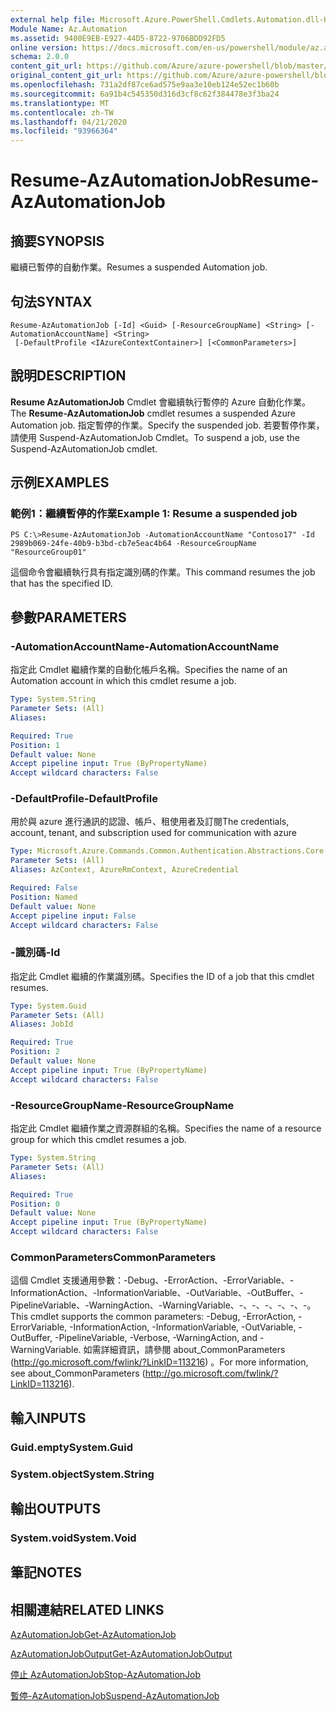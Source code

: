 ```yaml
---
external help file: Microsoft.Azure.PowerShell.Cmdlets.Automation.dll-Help.xml
Module Name: Az.Automation
ms.assetid: 9400E9EB-E927-44D5-8722-9706BDD92FD5
online version: https://docs.microsoft.com/en-us/powershell/module/az.automation/resume-azautomationjob
schema: 2.0.0
content_git_url: https://github.com/Azure/azure-powershell/blob/master/src/Automation/Automation/help/Resume-AzAutomationJob.md
original_content_git_url: https://github.com/Azure/azure-powershell/blob/master/src/Automation/Automation/help/Resume-AzAutomationJob.md
ms.openlocfilehash: 731a2df87ce6ad575e9aa3e10eb124e52ec1b60b
ms.sourcegitcommit: 6a91b4c545350d316d3cf8c62f384478e3f3ba24
ms.translationtype: MT
ms.contentlocale: zh-TW
ms.lasthandoff: 04/21/2020
ms.locfileid: "93966364"
---
```

# <span data-ttu-id="ae712-101">Resume-AzAutomationJob</span><span class="sxs-lookup"><span data-stu-id="ae712-101">Resume-AzAutomationJob</span></span>

## <span data-ttu-id="ae712-102">摘要</span><span class="sxs-lookup"><span data-stu-id="ae712-102">SYNOPSIS</span></span>
<span data-ttu-id="ae712-103">繼續已暫停的自動作業。</span><span class="sxs-lookup"><span data-stu-id="ae712-103">Resumes a suspended Automation job.</span></span>

## <span data-ttu-id="ae712-104">句法</span><span class="sxs-lookup"><span data-stu-id="ae712-104">SYNTAX</span></span>

```
Resume-AzAutomationJob [-Id] <Guid> [-ResourceGroupName] <String> [-AutomationAccountName] <String>
 [-DefaultProfile <IAzureContextContainer>] [<CommonParameters>]
```

## <span data-ttu-id="ae712-105">說明</span><span class="sxs-lookup"><span data-stu-id="ae712-105">DESCRIPTION</span></span>
<span data-ttu-id="ae712-106">**Resume AzAutomationJob** Cmdlet 會繼續執行暫停的 Azure 自動化作業。</span><span class="sxs-lookup"><span data-stu-id="ae712-106">The **Resume-AzAutomationJob** cmdlet resumes a suspended Azure Automation job.</span></span>
<span data-ttu-id="ae712-107">指定暫停的作業。</span><span class="sxs-lookup"><span data-stu-id="ae712-107">Specify the suspended job.</span></span>
<span data-ttu-id="ae712-108">若要暫停作業，請使用 Suspend-AzAutomationJob Cmdlet。</span><span class="sxs-lookup"><span data-stu-id="ae712-108">To suspend a job, use the Suspend-AzAutomationJob cmdlet.</span></span>

## <span data-ttu-id="ae712-109">示例</span><span class="sxs-lookup"><span data-stu-id="ae712-109">EXAMPLES</span></span>

### <span data-ttu-id="ae712-110">範例1：繼續暫停的作業</span><span class="sxs-lookup"><span data-stu-id="ae712-110">Example 1: Resume a suspended job</span></span>
```
PS C:\>Resume-AzAutomationJob -AutomationAccountName "Contoso17" -Id 2989b069-24fe-40b9-b3bd-cb7e5eac4b64 -ResourceGroupName "ResourceGroup01"
```

<span data-ttu-id="ae712-111">這個命令會繼續執行具有指定識別碼的作業。</span><span class="sxs-lookup"><span data-stu-id="ae712-111">This command resumes the job that has the specified ID.</span></span>

## <span data-ttu-id="ae712-112">參數</span><span class="sxs-lookup"><span data-stu-id="ae712-112">PARAMETERS</span></span>

### <span data-ttu-id="ae712-113">-AutomationAccountName</span><span class="sxs-lookup"><span data-stu-id="ae712-113">-AutomationAccountName</span></span>
<span data-ttu-id="ae712-114">指定此 Cmdlet 繼續作業的自動化帳戶名稱。</span><span class="sxs-lookup"><span data-stu-id="ae712-114">Specifies the name of an Automation account in which this cmdlet resume a job.</span></span>

```yaml
Type: System.String
Parameter Sets: (All)
Aliases:

Required: True
Position: 1
Default value: None
Accept pipeline input: True (ByPropertyName)
Accept wildcard characters: False
```

### <span data-ttu-id="ae712-115">-DefaultProfile</span><span class="sxs-lookup"><span data-stu-id="ae712-115">-DefaultProfile</span></span>
<span data-ttu-id="ae712-116">用於與 azure 進行通訊的認證、帳戶、租使用者及訂閱</span><span class="sxs-lookup"><span data-stu-id="ae712-116">The credentials, account, tenant, and subscription used for communication with azure</span></span>

```yaml
Type: Microsoft.Azure.Commands.Common.Authentication.Abstractions.Core.IAzureContextContainer
Parameter Sets: (All)
Aliases: AzContext, AzureRmContext, AzureCredential

Required: False
Position: Named
Default value: None
Accept pipeline input: False
Accept wildcard characters: False
```

### <span data-ttu-id="ae712-117">-識別碼</span><span class="sxs-lookup"><span data-stu-id="ae712-117">-Id</span></span>
<span data-ttu-id="ae712-118">指定此 Cmdlet 繼續的作業識別碼。</span><span class="sxs-lookup"><span data-stu-id="ae712-118">Specifies the ID of a job that this cmdlet resumes.</span></span>

```yaml
Type: System.Guid
Parameter Sets: (All)
Aliases: JobId

Required: True
Position: 2
Default value: None
Accept pipeline input: True (ByPropertyName)
Accept wildcard characters: False
```

### <span data-ttu-id="ae712-119">-ResourceGroupName</span><span class="sxs-lookup"><span data-stu-id="ae712-119">-ResourceGroupName</span></span>
<span data-ttu-id="ae712-120">指定此 Cmdlet 繼續作業之資源群組的名稱。</span><span class="sxs-lookup"><span data-stu-id="ae712-120">Specifies the name of a resource group for which this cmdlet resumes a job.</span></span>

```yaml
Type: System.String
Parameter Sets: (All)
Aliases:

Required: True
Position: 0
Default value: None
Accept pipeline input: True (ByPropertyName)
Accept wildcard characters: False
```

### <span data-ttu-id="ae712-121">CommonParameters</span><span class="sxs-lookup"><span data-stu-id="ae712-121">CommonParameters</span></span>
<span data-ttu-id="ae712-122">這個 Cmdlet 支援通用參數：-Debug、-ErrorAction、-ErrorVariable、-InformationAction、-InformationVariable、-OutVariable、-OutBuffer、-PipelineVariable、-WarningAction、-WarningVariable、-、-、-、-、-、-。</span><span class="sxs-lookup"><span data-stu-id="ae712-122">This cmdlet supports the common parameters: -Debug, -ErrorAction, -ErrorVariable, -InformationAction, -InformationVariable, -OutVariable, -OutBuffer, -PipelineVariable, -Verbose, -WarningAction, and -WarningVariable.</span></span> <span data-ttu-id="ae712-123">如需詳細資訊，請參閱 about_CommonParameters (http://go.microsoft.com/fwlink/?LinkID=113216) 。</span><span class="sxs-lookup"><span data-stu-id="ae712-123">For more information, see about_CommonParameters (http://go.microsoft.com/fwlink/?LinkID=113216).</span></span>

## <span data-ttu-id="ae712-124">輸入</span><span class="sxs-lookup"><span data-stu-id="ae712-124">INPUTS</span></span>

### <span data-ttu-id="ae712-125">Guid.empty</span><span class="sxs-lookup"><span data-stu-id="ae712-125">System.Guid</span></span>

### <span data-ttu-id="ae712-126">System.object</span><span class="sxs-lookup"><span data-stu-id="ae712-126">System.String</span></span>

## <span data-ttu-id="ae712-127">輸出</span><span class="sxs-lookup"><span data-stu-id="ae712-127">OUTPUTS</span></span>

### <span data-ttu-id="ae712-128">System.void</span><span class="sxs-lookup"><span data-stu-id="ae712-128">System.Void</span></span>

## <span data-ttu-id="ae712-129">筆記</span><span class="sxs-lookup"><span data-stu-id="ae712-129">NOTES</span></span>

## <span data-ttu-id="ae712-130">相關連結</span><span class="sxs-lookup"><span data-stu-id="ae712-130">RELATED LINKS</span></span>

[<span data-ttu-id="ae712-131">AzAutomationJob</span><span class="sxs-lookup"><span data-stu-id="ae712-131">Get-AzAutomationJob</span></span>](./Get-AzAutomationJob.md)

[<span data-ttu-id="ae712-132">AzAutomationJobOutput</span><span class="sxs-lookup"><span data-stu-id="ae712-132">Get-AzAutomationJobOutput</span></span>](./Get-AzAutomationJobOutput.md)

[<span data-ttu-id="ae712-133">停止 AzAutomationJob</span><span class="sxs-lookup"><span data-stu-id="ae712-133">Stop-AzAutomationJob</span></span>](./Stop-AzAutomationJob.md)

[<span data-ttu-id="ae712-134">暫停-AzAutomationJob</span><span class="sxs-lookup"><span data-stu-id="ae712-134">Suspend-AzAutomationJob</span></span>](./Suspend-AzAutomationJob.md)



